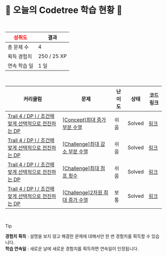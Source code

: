 # 🌲 오늘의 Codetree 학습 현황 🌲

<br />

| <span style="color:red;display:block;text-align:center;"> **성취도**</span> | 결과 |
|---|---|
| 총 문제 수 | 4 |
| 획득 경험치 | 250 / 25 XP |
| 연속 학습 일 | 1 일 |

<br />

|커리큘럼|문제|난이도|상태|코드 링크|
|---|---|---|---|---|
|[Trail 4 / DP I / 조건에 맞게 선택적으로 전진하는 DP](https://www.codetree.ai/trail-info/intermediate-low/)|[[Concept]최대 증가 부분 수열](https://www.codetree.ai/trails/complete/curated-cards/intro-longest-increasing-subsequence/)|쉬움|Solved|[링크](https://github.com/Juungmini0601/code-tree-java/blob/main/250224/%EC%B5%9C%EB%8C%80%20%EC%A6%9D%EA%B0%80%20%EB%B6%80%EB%B6%84%20%EC%88%98%EC%97%B4/longest-increasing-subsequence.java)|
|[Trail 4 / DP I / 조건에 맞게 선택적으로 전진하는 DP](https://www.codetree.ai/trail-info/intermediate-low/)|[[Challenge]최대 감소 부분 수열](https://www.codetree.ai/trails/complete/curated-cards/challenge-longest-decreasing-subsequence/)|쉬움|Solved|[링크](https://github.com/Juungmini0601/code-tree-java/blob/main/250224/%EC%B5%9C%EB%8C%80%20%EA%B0%90%EC%86%8C%20%EB%B6%80%EB%B6%84%20%EC%88%98%EC%97%B4/longest-decreasing-subsequence.java)|
|[Trail 4 / DP I / 조건에 맞게 선택적으로 전진하는 DP](https://www.codetree.ai/trail-info/intermediate-low/)|[[Challenge]최대 점프 횟수](https://www.codetree.ai/trails/complete/curated-cards/challenge-maximum-number-of-jumps/)|쉬움|Solved|[링크](https://github.com/Juungmini0601/code-tree-java/blob/main/250224/%EC%B5%9C%EB%8C%80%20%EC%A0%90%ED%94%84%20%ED%9A%9F%EC%88%98/maximum-number-of-jumps.java)|
|[Trail 4 / DP I / 조건에 맞게 선택적으로 전진하는 DP](https://www.codetree.ai/trail-info/intermediate-low/)|[[Challenge]2차원 최대 증가 수열](https://www.codetree.ai/trails/complete/curated-cards/challenge-longest-increasing-sequence-2d/)|보통|Solved|[링크](https://github.com/Juungmini0601/code-tree-java/blob/main/250224/2%EC%B0%A8%EC%9B%90%20%EC%B5%9C%EB%8C%80%20%EC%A6%9D%EA%B0%80%20%EC%88%98%EC%97%B4/longest-increasing-sequence-2d.java)|


<br />

> [!TIP]
> **경험치 획득** : 설명을 보지 않고 해결한 문제에 대해서만 한 번 경험치를 획득할 수 있습니다.  
> **학습 연속일** : 새로운 날에 새로운 경험치를 획득하면 연속일이 인정됩니다.

